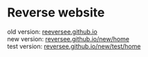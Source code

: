# Reverse website

old version: <a href="https://reeversee.github.io">reeversee.github.io</a><br>
new version: <a href="https://reeversee.github.io/new/home">reversee.github.io/new/home</a><br>
test version: <a href="https://reeversee.github.io/new/test/home">reversee.github.io/new/test/home</a>
